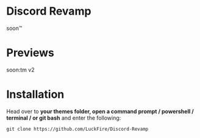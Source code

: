 # Discord Revamp
soon:tm:

# Previews
soon:tm v2

# Installation
Head over to **your themes folder, open a command prompt / powershell / terminal / or git bash** and enter the following:

    git clone https://github.com/LuckFire/Discord-Revamp
